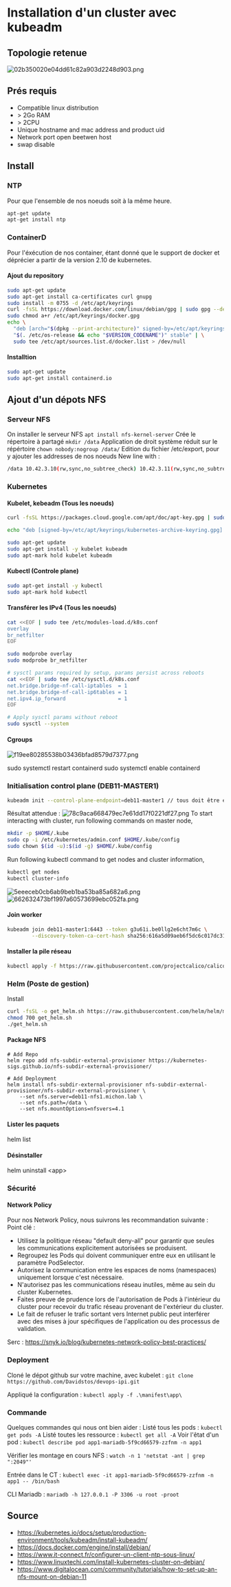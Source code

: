 # Installation d'un cluster avec kubeadm
## Topologie retenue
![02b350020e04dd61c82a903d2248d903.png](./resources/02b350020e04dd61c82a903d2248d903.png)
## Prés requis

- Compatible linux distribution
- \> 2Go RAM
- \> 2CPU
- Unique hostname and mac address and product uid
- Network port open beetwen host
- swap disable

## Install

### NTP
Pour que l'ensemble de nos noeuds soit à la même heure.

```bash
apt-get update
apt-get install ntp
```

### ContainerD

Pour l'éxécution de nos container, étant donné que le support de docker et déprécier a partir de la version 2.10 de kubernetes.
#### Ajout du repository

```bash
sudo apt-get update
sudo apt-get install ca-certificates curl gnupg
sudo install -m 0755 -d /etc/apt/keyrings
curl -fsSL https://download.docker.com/linux/debian/gpg | sudo gpg --dearmor -o /etc/apt/keyrings/docker.gpg
sudo chmod a+r /etc/apt/keyrings/docker.gpg
echo \
  "deb [arch="$(dpkg --print-architecture)" signed-by=/etc/apt/keyrings/docker.gpg] https://download.docker.com/linux/debian \
  "$(. /etc/os-release && echo "$VERSION_CODENAME")" stable" | \
  sudo tee /etc/apt/sources.list.d/docker.list > /dev/null
```

#### Installtion

```bash
sudo apt-get update
sudo apt-get install containerd.io
```

## Ajout d'un dépots NFS
### Serveur NFS
On installer le serveur NFS
`apt install nfs-kernel-server`
Crée le répertoire à partagé
`mkdir /data`
Application de droit système réduit sur le répértoire
`chown nobody:nogroup /data/`
Edition du fichier /etc/export, pour y ajouter les addresses de nos noeuds
New line with :
```bash
/data 10.42.3.10(rw,sync,no_subtree_check) 10.42.3.11(rw,sync,no_subtree_check) 10.42.3.12(rw,sync,no_subtree_check)
```

### Kubernetes
#### Kubelet, kebeadm (Tous les noeuds)

```bash
curl -fsSL https://packages.cloud.google.com/apt/doc/apt-key.gpg | sudo gpg --dearmor -o /etc/apt/keyrings/kubernetes-archive-keyring.gpg

echo "deb [signed-by=/etc/apt/keyrings/kubernetes-archive-keyring.gpg] https://apt.kubernetes.io/ kubernetes-xenial main" | sudo tee /etc/apt/sources.list.d/kubernetes.list

sudo apt-get update
sudo apt-get install -y kubelet kubeadm
sudo apt-mark hold kubelet kubeadm
```

#### Kubectl (Controle plane)

```bash
sudo apt-get install -y kubectl
sudo apt-mark hold kubectl
```

#### Transférer les IPv4 (Tous les noeuds)

```bash
cat <<EOF | sudo tee /etc/modules-load.d/k8s.conf
overlay
br_netfilter
EOF

sudo modprobe overlay
sudo modprobe br_netfilter

# sysctl params required by setup, params persist across reboots
cat <<EOF | sudo tee /etc/sysctl.d/k8s.conf
net.bridge.bridge-nf-call-iptables  = 1
net.bridge.bridge-nf-call-ip6tables = 1
net.ipv4.ip_forward                 = 1
EOF

# Apply sysctl params without reboot
sudo sysctl --system
```

#### Cgroups
![f19ee80285538b03436bfad8579d7377.png](./resources/f19ee80285538b03436bfad8579d7377.png)

sudo systemctl restart containerd
sudo systemctl enable containerd

### Initialisation control plane (DEB11-MASTER1)

```bash
kubeadm init --control-plane-endpoint=deb11-master1 // tous doit être en minuscule
```
Résultat attendue :
![78c9aca668479ec7e61dd17f0221df27.png](./resources/78c9aca668479ec7e61dd17f0221df27.png)
To start interacting with cluster, run following commands on master node,

```bash
mkdir -p $HOME/.kube
sudo cp -i /etc/kubernetes/admin.conf $HOME/.kube/config
sudo chown $(id -u):$(id -g) $HOME/.kube/config
```

Run following kubectl command to get nodes and cluster information,

```bash
kubectl get nodes
kubectl cluster-info
```

![5eeeceb0cb6ab9beb1ba53ba85a682a6.png](./resources/5eeeceb0cb6ab9beb1ba53ba85a682a6.png)
![662632473bf1997a60573699ebc052fa.png](./resources/662632473bf1997a60573699ebc052fa.png)

#### Join worker

```bash
kubeadm join deb11-master1:6443 --token g3u61i.be0llg2e6cht7m6c \
        --discovery-token-ca-cert-hash sha256:616a5d09aeb6f5dc6c017dc3153c94abe28d9d0f46183b6b76fa3800d5e3bfdd
```

#### Installer la pile réseau

```bash
kubectl apply -f https://raw.githubusercontent.com/projectcalico/calico/v3.25.0/manifests/calico.yaml
```

### Helm (Poste de gestion)
Install
```bash
curl -fsSL -o get_helm.sh https://raw.githubusercontent.com/helm/helm/main/scripts/get-helm-3
chmod 700 get_helm.sh
./get_helm.sh
```

#### Package NFS
```helm
# Add Repo
helm repo add nfs-subdir-external-provisioner https://kubernetes-sigs.github.io/nfs-subdir-external-provisioner/

# Add Deployment
helm install nfs-subdir-external-provisioner nfs-subdir-external-provisioner/nfs-subdir-external-provisioner \
    --set nfs.server=deb11-nfs1.michon.lab \
    --set nfs.path=/data \
    --set nfs.mountOptions=nfsvers=4.1

```

#### Lister les paquets
helm list

#### Désinstaller
helm uninstall \<app\>

### Sécurité
#### Network Policy 
Pour nos Network Policy, nous suivrons les recommandation suivante :
Point clé :
-   Utilisez la politique réseau "default deny-all" pour garantir que seules les communications explicitement autorisées se produisent.
- Regroupez les Pods qui doivent communiquer entre eux en utilisant le paramètre PodSelector.
- Autorisez la communication entre les espaces de noms (namespaces) uniquement lorsque c'est nécessaire.
- N'autorisez pas les communications réseau inutiles, même au sein du cluster Kubernetes.
- Faites preuve de prudence lors de l'autorisation de Pods à l'intérieur du cluster pour recevoir du trafic réseau provenant de l'extérieur du cluster.
- Le fait de refuser le trafic sortant vers Internet public peut interférer avec des mises à jour spécifiques de l'application ou des processus de validation.

Serc : https://snyk.io/blog/kubernetes-network-policy-best-practices/

### Deployment
Cloné le dépot github sur votre machine, avec kubelet :
`git clone https://github.com/Davidstos/devops-ipi.git`

Appliqué la configuration :
`kubectl apply -f .\manifest\app\`

### Commande 
Quelques commandes qui nous ont bien aider :
Listé tous les pods : `kubectl get pods -A`
Listé toutes les ressource : `kubectl get all -A`
Voir l'êtat d'un pod : `kubectl describe pod app1-mariadb-5f9cd66579-zzfnm -n app1`

Vérifier les montage en cours NFS : `watch -n 1 'netstat -ant | grep ":2049"'`

Entrée dans le CT : `kubectl exec -it app1-mariadb-5f9cd66579-zzfnm -n app1 -- /bin/bash`

CLI Mariadb : `mariadb -h 127.0.0.1 -P 3306 -u root -proot`

## Source

- https://kubernetes.io/docs/setup/production-environment/tools/kubeadm/install-kubeadm/
- https://docs.docker.com/engine/install/debian/
- https://www.it-connect.fr/configurer-un-client-ntp-sous-linux/
- https://www.linuxtechi.com/install-kubernetes-cluster-on-debian/
- https://www.digitalocean.com/community/tutorials/how-to-set-up-an-nfs-mount-on-debian-11
